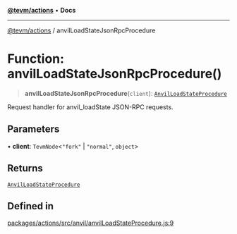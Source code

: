 [**@tevm/actions**](../README.md) • **Docs**

***

[@tevm/actions](../globals.md) / anvilLoadStateJsonRpcProcedure

# Function: anvilLoadStateJsonRpcProcedure()

> **anvilLoadStateJsonRpcProcedure**(`client`): [`AnvilLoadStateProcedure`](../type-aliases/AnvilLoadStateProcedure.md)

Request handler for anvil_loadState JSON-RPC requests.

## Parameters

• **client**: `TevmNode`\<`"fork"` \| `"normal"`, `object`\>

## Returns

[`AnvilLoadStateProcedure`](../type-aliases/AnvilLoadStateProcedure.md)

## Defined in

[packages/actions/src/anvil/anvilLoadStateProcedure.js:9](https://github.com/evmts/tevm-monorepo/blob/main/packages/actions/src/anvil/anvilLoadStateProcedure.js#L9)
